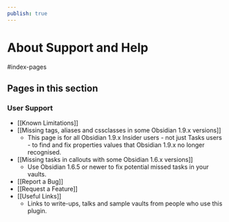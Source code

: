 ```yaml
---
publish: true
---
```


# About Support and Help

<span class="related-pages">#index-pages</span>

## Pages in this section

### User Support

- [[Known Limitations]]
- [[Missing tags, aliases and cssclasses in some Obsidian 1.9.x versions]]
  - This page is for all Obsidian 1.9.x Insider users - not just Tasks users - to find and fix properties values that Obsidian 1.9.x no longer recognised.
- [[Missing tasks in callouts with some Obsidian 1.6.x versions]]
  - Use Obsidian 1.6.5 or newer to fix potential missed tasks in your  vaults.
- [[Report a Bug]]
- [[Request a Feature]]
- [[Useful Links]]
  - Links to write-ups,  talks and sample vaults from people who use this plugin.
